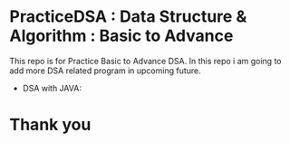 # PracticeDSA : Data Structure & Algorithm : Basic to Advance 
This repo is for Practice Basic to Advance DSA. In this repo i am going to add more DSA related program in upcoming future.
* DSA with JAVA:
# Thank you
